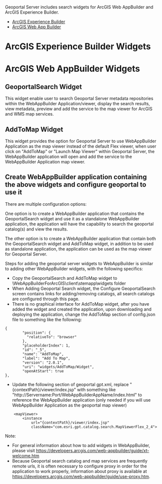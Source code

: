 Geoportal Server includes search widgets for ArcGIS Web AppBuilder and ArcGIS Experience Builder.

- [ArcGIS Experience Builder](#arcgis-experience-builder-widgets)
- [ArcGIS Web App Builder](#arcgis-web-appbuilder-widgets)


# ArcGIS Experience Builder Widgets

# ArcGIS Web AppBuilder Widgets

## GeoportalSearch Widget
This widget enable user to search Geoportal Server metadata repositories within the WebAppBuilder Application/viewer, display the search results, view metadata, preview and add the service to the map viewer for ArcGIS and WMS map services.

## AddToMap Widget
This widget provides the option for Geoportal Server to use WebAppBuilder Application as the map viewer instead of the default Flex viewer, when user click on "AddToMap" or "Launch Map Viewer" within Geoportal Server, the WebAppBuilder application will open and add the service to the WebAppBuilder Application map viewer.

## Create WebAppBuilder application containing the above widgets and configure geoportal to use it
There are multiple configuration options:

One option is to create a WebAppBuilder application that contains the GeoportalSearch widget and use it as a standalone WebAppBuilder application, the application will have the capability to search the geoportal catalog(s) and view the results.

The other option is to create a WebAppBuilder application that contain both the GeoportalSearch widget and AddToMap widget, in addition to be used as standalone application, the application can be used as the map viewer for Geoportal Server.

Steps for adding the geoportal server widgets to WebAppBuilder is similar to adding other WebAppBuilder widgets,  with the following specifics:
* Copy the GeoportalSearch and AddToMap widget to \WebAppBuilderForArcGIS\client\stemapp\widgets folder
* When Adding Geoportal Search widget, the Configure GeoportalSearch screen contains links for adding/removing catalogs, all search catalogs are configured through this page.
* There is no graphical interface for AddToMap widget, after you have added the widget and created the application, upon downloading and deploying the application, change the AddToMap section of config.json file to something like the following:


```
{
        "position": {         
          "relativeTo": "browser"
        },
        "placeholderIndex": 1,
        "id": "_5",
        "name": "AddToMap",
        "label": "Add To Map",
        "version": "2.0.1",
        "uri": "widgets/AddToMap/Widget",
        "openAtStart": true
},
```
* Update the following section of geoportal gpt.xml, replace "{contextPath}/viewer/index.jsp" with something like "http://Servername:Port/WebAppBuilderAppName/index.html" to reference the WebAppBuilder application (only needed if you will use WebAppBuilder Application as the geoportal map viewer)

```
    <mapViewer>
        <instance 
            url="{contextPath}/viewer/index.jsp" 
            className="com.esri.gpt.catalog.search.MapViewerFlex_2_4">
```

Note:
* For general information about how to add widgets in WebAppBuilder, please visit https://developers.arcgis.com/web-appbuilder/guide/xt-welcome.htm 
* Because Geoportal search catalog and map services are frequently remote urls, it is often necessary to configure proxy in order for the application to work properly, information about proxy is available at https://developers.arcgis.com/web-appbuilder/guide/use-proxy.htm.

